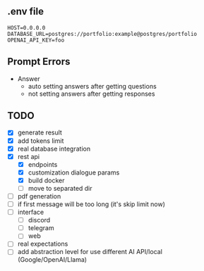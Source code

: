## .env file
```text
HOST=0.0.0.0
DATABASE_URL=postgres://portfolio:example@postgres/portfolio
OPENAI_API_KEY=foo
```

## Prompt Errors
- Answer
  - auto setting answers after getting questions
  - not setting answers after getting responses


## TODO
- [x] generate result
- [x] add tokens limit
- [x] real database integration
- [x] rest api
  - [x] endpoints
  - [x] customization dialogue params
  - [x] build docker
  - [ ] move to separated dir
- [ ] pdf generation
- [ ] if first message will be too long (it's skip limit now)
- [ ] interface
  - [ ] discord
  - [ ] telegram
  - [ ] web
- [ ] real expectations
- [ ] add abstraction level for use different AI API/local (Google/OpenAI/Llama)